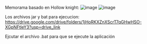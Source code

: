 Memorama basado en Hollow knight:
![image](https://github.com/user-attachments/assets/8b4725af-fe77-4662-932a-a831e8cf9da5)
![image](https://github.com/user-attachments/assets/6ee2179b-51c3-4e70-a9f8-b6b13702ffa2)

Los archivos jar y bat para ejecucion:
https://drive.google.com/drive/folders/1jHoRKXZnXScrT7qGHwHSO-XGpNFtleY3?usp=drive_link

Ejcutar el archivo .bat para que se ejecute la aplicación
